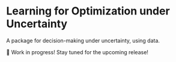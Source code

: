 # Learning for Optimization under Uncertainty

A package for decision-making under uncertainty, using data.

:construction: Work in progress! Stay tuned for the upcoming release!


